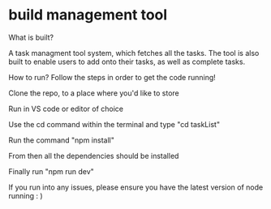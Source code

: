 # build management tool

What is built?

A task managment tool system, which fetches all the tasks. The tool is also built to enable users to add onto their tasks, as well as complete tasks.

How to run? Follow the steps in order to get the code running!

Clone the repo, to a place where you'd like to store

Run in VS code or editor of choice

Use the cd command within the terminal and type "cd taskList"

Run the command "npm install"

From then all the dependencies should be installed

Finally run "npm run dev"

If you run into any issues, please ensure you have the latest version of node running : )
